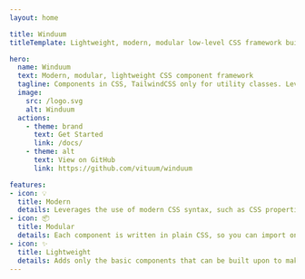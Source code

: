 ```yaml
---
layout: home

title: Winduum
titleTemplate: Lightweight, modern, modular low-level CSS framework build on top of Tailwind

hero:
  name: Winduum
  text: Modern, modular, lightweight CSS component framework
  tagline: Components in CSS, TailwindCSS only for utility classes. Leverages the use of CSS properties as much possible.
  image:
    src: /logo.svg
    alt: Winduum
  actions:
    - theme: brand
      text: Get Started
      link: /docs/
    - theme: alt
      text: View on GitHub
      link: https://github.com/vituum/winduum

features:
- icon: 💡️
  title: Modern
  details: Leverages the use of modern CSS syntax, such as CSS properties, modern pseudo selectors, nesting, low specificity and much more
- icon: 📦️
  title: Modular
  details: Each component is written in plain CSS, so you can import only what you want to use and customize it with CSS properties
- icon: ✨️
  title: Lightweight
  details: Adds only the basic components that can be built upon to make a complex UI project. Use of Tailwind is optional, it's recommended though
---
```

